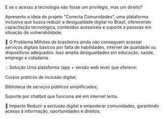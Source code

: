 E se o acesso à tecnologia não fosse um privilégio, mas um direito?

Apresento a ideia do projeto "Conecta Comunidades", uma plataforma inclusiva que busca reduzir a desigualdade digital no Brasil, oferecendo capacitação tecnológica, conteúdos acessíveis e suporte a pessoas em situação de vulnerabilidade.

🚨 O Problema
Milhões de brasileiros ainda não conseguem acessar serviços digitais básicos por falta de habilidades, internet de qualidade ou dispositivos adequados. Isso amplia desigualdades em educação, saúde, emprego e cidadania.

💡 Solução
Uma plataforma (app + versão web leve) que oferece:

Cursos práticos de inclusão digital;

Biblioteca de serviços públicos simplificados;

Suporte por chatbot que funciona até em internet lenta.

🎯 Impacto
Reduzir a exclusão digital e empoderar comunidades, garantindo acesso à informação, oportunidades e direitos.
